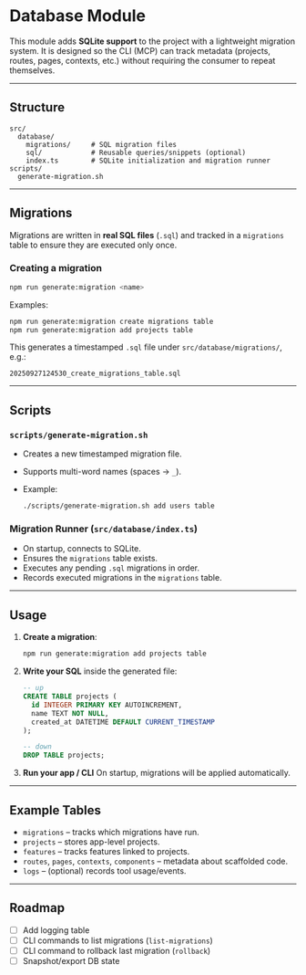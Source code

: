 # Database Module

This module adds **SQLite support** to the project with a lightweight migration system.
It is designed so the CLI (MCP) can track metadata (projects, routes, pages, contexts, etc.) without requiring the consumer to repeat themselves.

---

## Structure

```
src/
  database/
    migrations/     # SQL migration files
    sql/            # Reusable queries/snippets (optional)
    index.ts        # SQLite initialization and migration runner
scripts/
  generate-migration.sh
```

---

## Migrations

Migrations are written in **real SQL files** (`.sql`) and tracked in a `migrations` table to ensure they are executed only once.

### Creating a migration

```bash
npm run generate:migration <name>
```

Examples:

```bash
npm run generate:migration create migrations table
npm run generate:migration add projects table
```

This generates a timestamped `.sql` file under `src/database/migrations/`, e.g.:

```
20250927124530_create_migrations_table.sql
```

---

## Scripts

### `scripts/generate-migration.sh`

- Creates a new timestamped migration file.
- Supports multi-word names (spaces → `_`).
- Example:

  ```
  ./scripts/generate-migration.sh add users table
  ```

### Migration Runner (`src/database/index.ts`)

- On startup, connects to SQLite.
- Ensures the `migrations` table exists.
- Executes any pending `.sql` migrations in order.
- Records executed migrations in the `migrations` table.

---

## Usage

1. **Create a migration**:

   ```bash
   npm run generate:migration add projects table
   ```

2. **Write your SQL** inside the generated file:

   ```sql
   -- up
   CREATE TABLE projects (
     id INTEGER PRIMARY KEY AUTOINCREMENT,
     name TEXT NOT NULL,
     created_at DATETIME DEFAULT CURRENT_TIMESTAMP
   );

   -- down
   DROP TABLE projects;
   ```

3. **Run your app / CLI**
   On startup, migrations will be applied automatically.

---

## Example Tables

- `migrations` – tracks which migrations have run.
- `projects` – stores app-level projects.
- `features` – tracks features linked to projects.
- `routes`, `pages`, `contexts`, `components` – metadata about scaffolded code.
- `logs` – (optional) records tool usage/events.

---

## Roadmap

- [ ] Add logging table
- [ ] CLI commands to list migrations (`list-migrations`)
- [ ] CLI command to rollback last migration (`rollback`)
- [ ] Snapshot/export DB state
